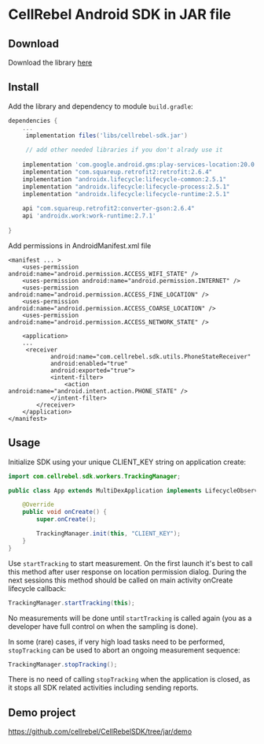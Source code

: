 # CellRebel Android SDK in JAR file


## Download

Download the library [here](https://github.com/cellrebel/CellRebelSDK/blob/jar/cellrebel-sdk.jar?raw=true)

## Install

Add the library and dependency to module `build.gradle`:
```gradle
dependencies {
    ...
     implementation files('libs/cellrebel-sdk.jar')
     
     // add other needed libraries if you don't alrady use it
     
    implementation 'com.google.android.gms:play-services-location:20.0.0'
    implementation "com.squareup.retrofit2:retrofit:2.6.4"
    implementation "androidx.lifecycle:lifecycle-common:2.5.1"
    implementation "androidx.lifecycle:lifecycle-process:2.5.1"
    implementation "androidx.lifecycle:lifecycle-runtime:2.5.1"
    
    api "com.squareup.retrofit2:converter-gson:2.6.4"
    api 'androidx.work:work-runtime:2.7.1'
  
}
```

Add permissions in AndroidManifest.xml file
```
<manifest ... >
    <uses-permission android:name="android.permission.ACCESS_WIFI_STATE" />
    <uses-permission android:name="android.permission.INTERNET" />
    <uses-permission android:name="android.permission.ACCESS_FINE_LOCATION" />
    <uses-permission android:name="android.permission.ACCESS_COARSE_LOCATION" />
    <uses-permission android:name="android.permission.ACCESS_NETWORK_STATE" />
   
    <application>
    ...
     <receiver
            android:name="com.cellrebel.sdk.utils.PhoneStateReceiver"
            android:enabled="true"
            android:exported="true">
            <intent-filter>
                <action android:name="android.intent.action.PHONE_STATE" />
            </intent-filter>
        </receiver>
    </application>
</manifest>
```

## Usage

Initialize SDK using your unique CLIENT_KEY string on application create:
```java
import com.cellrebel.sdk.workers.TrackingManager;

public class App extends MultiDexApplication implements LifecycleObserver {

	@Override
	public void onCreate() {
		super.onCreate();

		TrackingManager.init(this, "CLIENT_KEY");
	}
}
```

Use `startTracking` to start measurement. On the first launch it's best to call this method after user response on location permission dialog. During the next sessions this method should be called on main activity onCreate lifecycle callback:
```java
TrackingManager.startTracking(this);
```
No measurements will be done until `startTracking` is called again (you as a developer have full control on when the sampling is done).

In some (rare) cases, if very high load tasks need to be performed, `stopTracking` can be used to abort an ongoing measurement sequence:
```java
TrackingManager.stopTracking();
```
There is no need of calling `stopTracking` when the application is closed, as it stops all SDK related activities including sending reports. 

## Demo project
https://github.com/cellrebel/CellRebelSDK/tree/jar/demo
